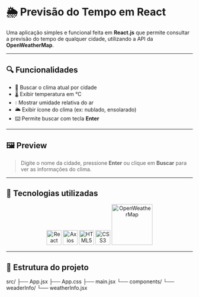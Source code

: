# 🌦️ Previsão do Tempo em React

Uma aplicação simples e funcional feita em **React.js** que permite consultar a previsão do tempo de qualquer cidade, utilizando a API da **OpenWeatherMap**.

---

## 🔍 Funcionalidades

- 🔎 Buscar o clima atual por cidade
- 🌡️ Exibir temperatura em °C
- 💧 Mostrar umidade relativa do ar
- 🌥️ Exibir ícone do clima (ex: nublado, ensolarado)
- ⌨️ Permite buscar com tecla **Enter**

---

## 🖼️ Preview

> Digite o nome da cidade, pressione **Enter** ou clique em **Buscar** para ver as informações do clima.

---

## 🚀 Tecnologias utilizadas

<p align="center">
  <img src="https://cdn.jsdelivr.net/gh/devicons/devicon/icons/react/react-original.svg" alt="React" width="40"/>
  <img src="https://axios-http.com/assets/logo.svg" alt="Axios" width="40"/>
  <img src="https://cdn.jsdelivr.net/gh/devicons/devicon/icons/html5/html5-original.svg" alt="HTML5" width="40"/>
  <img src="https://cdn.jsdelivr.net/gh/devicons/devicon/icons/css3/css3-original.svg" alt="CSS3" width="40"/>
  <img src="https://openweathermap.org/themes/openweathermap/assets/img/logo_white_cropped.png" alt="OpenWeatherMap" width="110"/>
</p>

---

## 📁 Estrutura do projeto
src/
├── App.jsx
├── App.css
├── main.jsx
└── components/
└── weaderInfo/
└── weatherInfo.jsx
